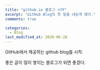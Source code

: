 ```yaml
---
title: "github.io 블로그 시작"
excerpt: "GitHub Blog의 첫 발을 내딛게 됐다."
comments: true

categories:
  - Blog
last_modified_at: 2020-06-28
---
```


GitHub에서 제공하는 github blog를 시작.

좋은 글이 많이 쌓이는 블로그가 되면 좋겠다.
